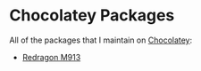 # Chocolatey Packages

All of the packages that I maintain on [Chocolatey](https://chocolatey.org):

- [Redragon M913](https://community.chocolatey.org/packages/redragon-m913)
